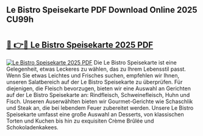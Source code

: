## Le Bistro Speisekarte PDF Download Online 2025 CU99h

# <h2><a href="http://gcdw5pd.nevu.top/?p=Le+Bistro+Speisekarte">🔗 👉🔴 Le Bistro Speisekarte 2025 PDF</a></h2>

[![Le Bistro Speisekarte 2025 PDF](https://i.imgur.com/dBaPXMq.png)](http://gcdw5pd.nevu.top/?p=Le+Bistro+Speisekarte)
Die Le Bistro Speisekarte ist eine Gelegenheit, etwas Leckeres zu wählen, das zu Ihrem Lebensstil passt. Wenn Sie etwas Leichtes und Frisches suchen, empfehlen wir Ihnen, unseren Salatbereich auf der Le Bistro Speisekarte zu überprüfen. Für diejenigen, die Fleisch bevorzugen, bieten wir eine Auswahl an Gerichten auf der Le Bistro Speisekarte an: Rindfleisch, Schweinefleisch, Huhn und Fisch. Unseren Auserwählten bieten wir Gourmet-Gerichte wie Schaschlik und Steak an, die bei lebendem Feuer zubereitet werden. Unsere Le Bistro Speisekarte umfasst eine große Auswahl an Desserts, von klassischen Torten und Kuchen bis hin zu exquisiten Crème Brûlée und Schokoladenkakees.
